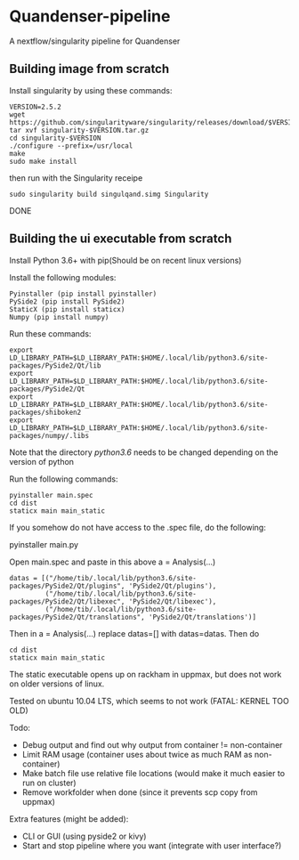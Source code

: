 # Quandenser-pipeline
A nextflow/singularity pipeline for Quandenser


## Building image from scratch
Install singularity by using these commands:

    VERSION=2.5.2
    wget https://github.com/singularityware/singularity/releases/download/$VERSION/singularity-$VERSION.tar.gz
    tar xvf singularity-$VERSION.tar.gz
    cd singularity-$VERSION
    ./configure --prefix=/usr/local
    make
    sudo make install

then run with the Singularity receipe

    sudo singularity build singulqand.simg Singularity

DONE

## Building the ui executable from scratch
Install Python 3.6+ with pip(Should be on recent linux versions)

Install the following modules:

    Pyinstaller (pip install pyinstaller)
    PySide2 (pip install PySide2)
    StaticX (pip install staticx)
    Numpy (pip install numpy)

Run these commands:

    export LD_LIBRARY_PATH=$LD_LIBRARY_PATH:$HOME/.local/lib/python3.6/site-packages/PySide2/Qt/lib
    export LD_LIBRARY_PATH=$LD_LIBRARY_PATH:$HOME/.local/lib/python3.6/site-packages/PySide2/Qt
    export LD_LIBRARY_PATH=$LD_LIBRARY_PATH:$HOME/.local/lib/python3.6/site-packages/shiboken2
    export LD_LIBRARY_PATH=$LD_LIBRARY_PATH:$HOME/.local/lib/python3.6/site-packages/numpy/.libs

Note that the directory _python3.6_ needs to be changed depending on the version of python

Run the following commands:

    pyinstaller main.spec
    cd dist
    staticx main main_static

If you somehow do not have access to the .spec file, do the following:

  pyinstaller main.py

Open main.spec and paste in this above a = Analysis(...)

    datas = [("/home/tib/.local/lib/python3.6/site-packages/PySide2/Qt/plugins", 'PySide2/Qt/plugins'),
             ("/home/tib/.local/lib/python3.6/site-packages/PySide2/Qt/libexec", 'PySide2/Qt/libexec'),
             ("/home/tib/.local/lib/python3.6/site-packages/PySide2/Qt/translations", 'PySide2/Qt/translations')]

Then in a = Analysis(...) replace datas=[] with datas=datas. Then do

    cd dist
    staticx main main_static

The static executable opens up on rackham in uppmax, but does not work on older versions of linux.

Tested on ubuntu 10.04 LTS, which seems to not work (FATAL: KERNEL TOO OLD)

Todo:

  - Debug output and find out why output from container != non-container
  - Limit RAM usage (container uses about twice as much RAM as non-container)
  - Make batch file use relative file locations (would make it much easier to run on cluster)
  - Remove workfolder when done (since it prevents scp copy from uppmax)


Extra features (might be added):

  - CLI or GUI (using pyside2 or kivy)
  - Start and stop pipeline where you want (integrate with user interface?)
